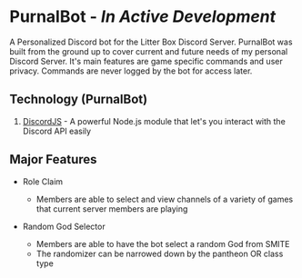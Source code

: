 # PurnalBot - *In Active Development*
A Personalized Discord bot for the Litter Box Discord Server.
PurnalBot was built from the ground up to cover current and future needs of my personal Discord Server. It's main features are game specific commands and user privacy. Commands are never logged by the bot for access later.

## Technology (PurnalBot)
1. [DiscordJS](https://discord.js.org/#/) - A powerful Node.js module that let's you interact with the Discord API easily

## Major Features
* Role Claim
  * Members are able to select and view channels of a variety of games that current server members are playing

* Random God Selector
  * Members are able to have the bot select a random God from SMITE
  * The randomizer can be narrowed down by the pantheon OR class type
